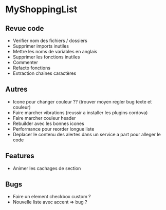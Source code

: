 MyShoppingList
==============

Revue code
----------

* Verifier nom des fichiers / dossiers
* Supprimer imports inutiles
* Mettre les noms de variables en anglais
* Supprimer les fonctions inutiles
* Commenter
* Refacto fonctions
* Extraction chaines caractères

Autres
------
* Icone pour changer couleur ?? (trouver moyen regler bug texte et couleur)
* Faire marcher vibrations (reussir a installer les plugins cordova)
* Faire marcher couleur header
* Rebuilder avec les bonnes icones
* Performance pour reorder longue liste
* Deplacer le contenu des alertes dans un service a part pour alleger le code

Features
-------
* Animer les cachages de section

Bugs
----
* Faire un element checkbox custom ?
* Nouvelle liste avec accent => bug ?
